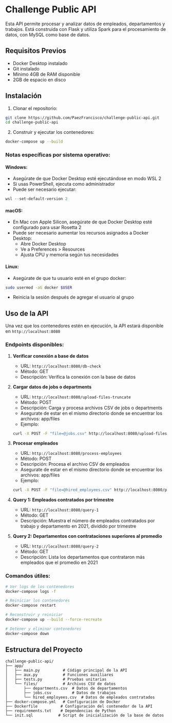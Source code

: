 # Challenge Public API

Esta API permite procesar y analizar datos de empleados, departamentos y trabajos. Está construida con Flask y utiliza Spark para el procesamiento de datos, con MySQL como base de datos.

## Requisitos Previos
- Docker Desktop instalado
- Git instalado
- Mínimo 4GB de RAM disponible
- 2GB de espacio en disco

## Instalación

1. Clonar el repositorio:
```bash
git clone https://github.com/PaezFrancisco/challenge-public-api.git
cd challenge-public-api
```

2. Construir y ejecutar los contenedores:
```bash
docker-compose up --build
```

### Notas específicas por sistema operativo:

#### Windows:
- Asegúrate de que Docker Desktop esté ejecutándose en modo WSL 2
- Si usas PowerShell, ejecuta como administrador
- Puede ser necesario ejecutar:
```powershell
wsl --set-default-version 2
```

#### macOS:
- En Mac con Apple Silicon, asegúrate de que Docker Desktop esté configurado para usar Rosetta 2
- Puede ser necesario aumentar los recursos asignados a Docker Desktop:
  - Abre Docker Desktop
  - Ve a Preferences > Resources
  - Ajusta CPU y memoria según tus necesidades

#### Linux:
- Asegúrate de que tu usuario esté en el grupo docker:
```bash
sudo usermod -aG docker $USER
```
- Reinicia la sesión después de agregar el usuario al grupo

## Uso de la API

Una vez que los contenedores estén en ejecución, la API estará disponible en `http://localhost:8080`

### Endpoints disponibles:

1. **Verificar conexión a base de datos**
   - URL: `http://localhost:8080/db-check`
   - Método: GET
   - Descripción: Verifica la conexión con la base de datos

2. **Cargar datos de jobs o departments**
   - URL: `http://localhost:8080/upload-files-truncate`
   - Método: POST
   - Descripción: Carga y procesa archivos CSV de jobs o departments
   - Asegurate de estar en el mismo directorio donde se encuentrar los archivos: app/files
   - Ejemplo:
   ```bash
   curl -X POST -F "file=@jobs.csv" http://localhost:8080/upload-files-truncate
   ```

3. **Procesar empleados**
   - URL: `http://localhost:8080/process-employees`
   - Método: POST
   - Descripción: Procesa el archivo CSV de empleados
   - Asegurate de estar en el mismo directorio donde se encuentrar los archivos: app/files
   - Ejemplo:
   ```bash
   curl -X POST -F "file=@hired_employees.csv" http://localhost:8080/process-employees
   ```

4. **Query 1: Empleados contratados por trimestre**
   - URL: `http://localhost:8080/query-1`
   - Método: GET
   - Descripción: Muestra el número de empleados contratados por trabajo y departamento en 2021, dividido por trimestre

5. **Query 2: Departamentos con contrataciones superiores al promedio**
   - URL: `http://localhost:8080/query-2`
   - Método: GET
   - Descripción: Lista los departamentos que contrataron más empleados que el promedio en 2021


### Comandos útiles:

```bash
# Ver logs de los contenedores
docker-compose logs -f

# Reiniciar los contenedores
docker-compose restart

# Reconstruir y reiniciar
docker-compose up --build --force-recreate

# Detener y eliminar contenedores
docker-compose down
```

## Estructura del Proyecto

```
challenge-public-api/
├── app/
│   ├── main.py          # Código principal de la API
│   ├── aux.py           # Funciones auxiliares
│   ├── tests.py         # Pruebas unitarias
│   └── files/           # Archivos CSV de datos
│       ├── departments.csv  # Datos de departamentos
│       ├── jobs.csv         # Datos de trabajos
│       └── hired_employees.csv  # Datos de empleados contratados
├── docker-compose.yml   # Configuración de Docker
├── Dockerfile          # Configuración del contenedor de la API
├── requirements.txt    # Dependencias de Python
└── init.sql           # Script de inicialización de la base de datos
```